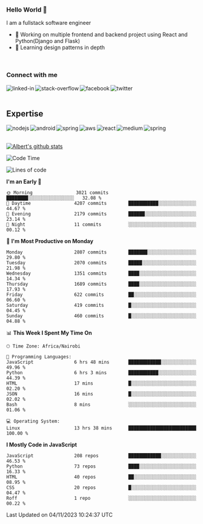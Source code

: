 

### Hello World 👋
I am a fullstack software engineer
- 🔭 Working on multiple frontend and backend project using React and Python(Django and Flask)
- 🌱 Learning design patterns in depth

<br>

### Connect with me

[<img align="left" alt="linked-in" src="https://img.shields.io/badge/linkedin-%230077B5.svg?&style=for-the-badge&logo=linkedin&logoColor=white" />](https://www.linkedin.com/in/albert-byrone/)

<!-- [<img align="left" alt="medium" src="https://img.shields.io/badge/medium-%2312100E.svg?&style=for-the-badge&logo=medium&logoColor=white" />](https://56faisal.medium.com/) -->

[<img align="left" alt="stack-overflow" src="https://img.shields.io/badge/stack%20overflow-FE7A16?logo=stack-overflow&logoColor=white&style=for-the-badge" />](https://stackoverflow.com/users/11916317/albert-byrone)

[<img align="left" alt="facebook" src="https://img.shields.io/badge/facebook-%231877F2.svg?&style=for-the-badge&logo=facebook&logoColor=white" />](https://web.facebook.com/albert.byrone.1/)

[<img align="left" alt="twitter" src="https://img.shields.io/badge/twitter-%231DA1F2.svg?&style=for-the-badge&logo=twitter&logoColor=white" />](https://twitter.com/byrone_albert)

<br>

<br>

## Expertise
<img align="left" alt="nodejs" src="https://img.shields.io/badge/python%20-%2343853D.svg?&style=for-the-badge&logo=node.js&logoColor=white" />
<img align="left" alt="android" src="https://img.shields.io/badge/Flask-3DDC84?logo=android&logoColor=white&style=for-the-badge" />
<img align="left" alt="spring" src="https://img.shields.io/badge/drf%20-%236DB33F.svg?&style=for-the-badge&logo=spring&logoColor=white" />
<img align="left" alt="aws" src="https://img.shields.io/badge/django%20AWS-%23232F3E?logo=amazon-aws&logoColor=white&style=for-the-badge" />
<img align="left" alt="react" src="https://img.shields.io/badge/react%20-%2320232a.svg?&style=for-the-badge&logo=react&logoColor=%2361DAFB" />
<img align="left" alt="medium" src="https://img.shields.io/badge/Angular-%23316192.svg?&style=for-the-badge&logo=postgresql&logoColor=white" />
<img align="left" alt="spring" src="https://img.shields.io/badge/Javascript%20-%236DB33F.svg?&style=for-the-badge&logo=spring&logoColor=white" />
<br>
<br>


[![Albert's github stats](https://github-readme-stats.vercel.app/api?username=Albert-Byrone&count_private=true&show_icons=true&theme=radical&hide_rank=false)](https://github.com/anuraghazra/github-readme-stats)

<!-- [![Top Langs](https://github-readme-stats.vercel.app/api/top-langs/?username=Albert-Byrone&layout=compact)](https://github.com/anuraghazra/github-readme-stats) -->

<!--
**Albert-Byrone/Albert-Byrone** is a ✨ _special_ ✨ repository because its `README.md` (this file) appears on your GitHub profile.

Here are some ideas to get you started:

- 🔭 I’m currently working on ...
- 🌱 I’m currently learning ...
- 👯 I’m looking to collaborate on ...
- 🤔 I’m looking for help with ...
- 💬 Ask me about ...
- 📫 How to reach me: ...
- 😄 Pronouns: ...
- ⚡ Fun fact: ...
-->


<!--START_SECTION:waka-->
![Code Time](http://img.shields.io/badge/Code%20Time-775%20hrs%209%20mins-blue)

![Lines of code](https://img.shields.io/badge/From%20Hello%20World%20I%27ve%20Written-62.7%20million%20lines%20of%20code-blue)

**I'm an Early 🐤** 

```text
🌞 Morning                3021 commits        ████████░░░░░░░░░░░░░░░░░   32.08 % 
🌆 Daytime                4207 commits        ███████████░░░░░░░░░░░░░░   44.67 % 
🌃 Evening                2179 commits        ██████░░░░░░░░░░░░░░░░░░░   23.14 % 
🌙 Night                  11 commits          ░░░░░░░░░░░░░░░░░░░░░░░░░   00.12 % 
```
📅 **I'm Most Productive on Monday** 

```text
Monday                   2807 commits        ███████░░░░░░░░░░░░░░░░░░   29.80 % 
Tuesday                  2070 commits        █████░░░░░░░░░░░░░░░░░░░░   21.98 % 
Wednesday                1351 commits        ████░░░░░░░░░░░░░░░░░░░░░   14.34 % 
Thursday                 1689 commits        ████░░░░░░░░░░░░░░░░░░░░░   17.93 % 
Friday                   622 commits         ██░░░░░░░░░░░░░░░░░░░░░░░   06.60 % 
Saturday                 419 commits         █░░░░░░░░░░░░░░░░░░░░░░░░   04.45 % 
Sunday                   460 commits         █░░░░░░░░░░░░░░░░░░░░░░░░   04.88 % 
```


📊 **This Week I Spent My Time On** 

```text
🕑︎ Time Zone: Africa/Nairobi

💬 Programming Languages: 
JavaScript               6 hrs 48 mins       ████████████░░░░░░░░░░░░░   49.96 % 
Python                   6 hrs 3 mins        ███████████░░░░░░░░░░░░░░   44.39 % 
HTML                     17 mins             █░░░░░░░░░░░░░░░░░░░░░░░░   02.20 % 
JSON                     16 mins             █░░░░░░░░░░░░░░░░░░░░░░░░   02.02 % 
Bash                     8 mins              ░░░░░░░░░░░░░░░░░░░░░░░░░   01.06 % 

💻 Operating System: 
Linux                    13 hrs 38 mins      █████████████████████████   100.00 % 
```

**I Mostly Code in JavaScript** 

```text
JavaScript               208 repos           ████████████░░░░░░░░░░░░░   46.53 % 
Python                   73 repos            ████░░░░░░░░░░░░░░░░░░░░░   16.33 % 
HTML                     40 repos            ██░░░░░░░░░░░░░░░░░░░░░░░   08.95 % 
CSS                      20 repos            █░░░░░░░░░░░░░░░░░░░░░░░░   04.47 % 
Roff                     1 repo              ░░░░░░░░░░░░░░░░░░░░░░░░░   00.22 % 
```




 Last Updated on 04/11/2023 10:24:37 UTC
<!--END_SECTION:waka-->
